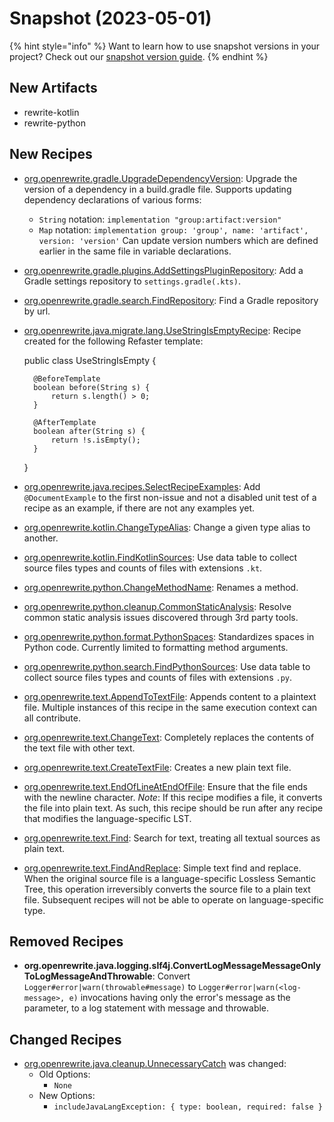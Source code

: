 # Snapshot (2023-05-01)

{% hint style="info" %}
Want to learn how to use snapshot versions in your project? Check out our [snapshot version guide](/reference/snapshot-instructions.md).
{% endhint %}

## New Artifacts
* rewrite-kotlin
* rewrite-python

## New Recipes
* [org.openrewrite.gradle.UpgradeDependencyVersion](https://docs.openrewrite.org/reference/recipes/gradle/upgradedependencyversion): Upgrade the version of a dependency in a build.gradle file. Supports updating dependency declarations of various forms:
    * `String` notation:  `implementation "group:artifact:version"` 
    * `Map` notation: `implementation group: 'group', name: 'artifact', version: 'version'`
    Can update version numbers which are defined earlier in the same file in variable declarations. 
* [org.openrewrite.gradle.plugins.AddSettingsPluginRepository](https://docs.openrewrite.org/reference/recipes/gradle/plugins/addsettingspluginrepository): Add a Gradle settings repository to `settings.gradle(.kts)`. 
* [org.openrewrite.gradle.search.FindRepository](https://docs.openrewrite.org/reference/recipes/gradle/search/findrepository): Find a Gradle repository by url. 
* [org.openrewrite.java.migrate.lang.UseStringIsEmptyRecipe](https://docs.openrewrite.org/reference/recipes/java/migrate/lang/usestringisemptyrecipe): Recipe created for the following Refaster template:

    public class UseStringIsEmpty {
        
        @BeforeTemplate
        boolean before(String s) {
            return s.length() > 0;
        }
        
        @AfterTemplate
        boolean after(String s) {
            return !s.isEmpty();
        }
    }
* [org.openrewrite.java.recipes.SelectRecipeExamples](https://docs.openrewrite.org/reference/recipes/java/recipes/selectrecipeexamples): Add `@DocumentExample` to the first non-issue and not a disabled unit test of a recipe as an example, if there are not any examples yet. 
* [org.openrewrite.kotlin.ChangeTypeAlias](https://docs.openrewrite.org/reference/recipes/kotlin/changetypealias): Change a given type alias to another. 
* [org.openrewrite.kotlin.FindKotlinSources](https://docs.openrewrite.org/reference/recipes/kotlin/findkotlinsources): Use data table to collect source files types and counts of files with extensions `.kt`. 
* [org.openrewrite.python.ChangeMethodName](https://docs.openrewrite.org/reference/recipes/python/changemethodname): Renames a method. 
* [org.openrewrite.python.cleanup.CommonStaticAnalysis](https://docs.openrewrite.org/reference/recipes/python/cleanup/commonstaticanalysis): Resolve common static analysis issues discovered through 3rd party tools. 
* [org.openrewrite.python.format.PythonSpaces](https://docs.openrewrite.org/reference/recipes/python/format/pythonspaces): Standardizes spaces in Python code. Currently limited to formatting method arguments. 
* [org.openrewrite.python.search.FindPythonSources](https://docs.openrewrite.org/reference/recipes/python/search/findpythonsources): Use data table to collect source files types and counts of files with extensions `.py`. 
* [org.openrewrite.text.AppendToTextFile](https://docs.openrewrite.org/reference/recipes/text/appendtotextfile): Appends content to a plaintext file. Multiple instances of this recipe in the same execution context can all contribute. 
* [org.openrewrite.text.ChangeText](https://docs.openrewrite.org/reference/recipes/text/changetext): Completely replaces the contents of the text file with other text. 
* [org.openrewrite.text.CreateTextFile](https://docs.openrewrite.org/reference/recipes/text/createtextfile): Creates a new plain text file. 
* [org.openrewrite.text.EndOfLineAtEndOfFile](https://docs.openrewrite.org/reference/recipes/text/endoflineatendoffile): Ensure that the file ends with the newline character. *Note*: If this recipe modifies a file, it converts the file into plain text. As such, this recipe should be run after any recipe that modifies the language-specific LST. 
* [org.openrewrite.text.Find](https://docs.openrewrite.org/reference/recipes/text/find): Search for text, treating all textual sources as plain text. 
* [org.openrewrite.text.FindAndReplace](https://docs.openrewrite.org/reference/recipes/text/findandreplace): Simple text find and replace. When the original source file is a language-specific Lossless Semantic Tree, this operation irreversibly converts the source file to a plain text file. Subsequent recipes will not be able to operate on language-specific type. 

## Removed Recipes
* **org.openrewrite.java.logging.slf4j.ConvertLogMessageMessageOnlyToLogMessageAndThrowable**: Convert `Logger#error|warn(throwable#message)` to `Logger#error|warn(<log-message>, e)` invocations having only the error's message as the parameter, to a log statement with message and throwable. 

## Changed Recipes
* [org.openrewrite.java.cleanup.UnnecessaryCatch](https://docs.openrewrite.org/reference/recipes/java/cleanup/unnecessarycatch) was changed:
  * Old Options:
    * `None`
  * New Options:
    * `includeJavaLangException: { type: boolean, required: false }`